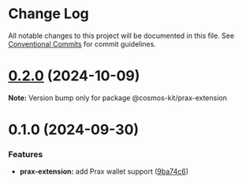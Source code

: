 # Change Log

All notable changes to this project will be documented in this file.
See [Conventional Commits](https://conventionalcommits.org) for commit guidelines.

# [0.2.0](https://github.com/cosmology-tech/cosmos-kit/compare/@cosmos-kit/prax-extension@0.1.0...@cosmos-kit/prax-extension@0.2.0) (2024-10-09)

**Note:** Version bump only for package @cosmos-kit/prax-extension





# 0.1.0 (2024-09-30)


### Features

* **prax-extension:** add Prax wallet support ([9ba74c6](https://github.com/cosmology-tech/cosmos-kit/commit/9ba74c672e007e436001a47d2b46d958175393b9))
